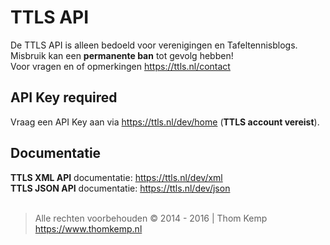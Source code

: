 # TTLS API
De TTLS API is alleen bedoeld voor verenigingen en Tafeltennisblogs.<br />
Misbruik kan een **permanente ban** tot gevolg hebben!<br />
Voor vragen en of opmerkingen https://ttls.nl/contact<br />

## API Key required
Vraag een API Key aan via https://ttls.nl/dev/home (**TTLS account vereist**).<br />

## Documentatie
**TTLS XML API** documentatie: https://ttls.nl/dev/xml<br />
**TTLS JSON API** documentatie: https://ttls.nl/dev/json<br />
<br />
> Alle rechten voorbehouden © 2014 - 2016 | Thom Kemp<br />
> https://www.thomkemp.nl

